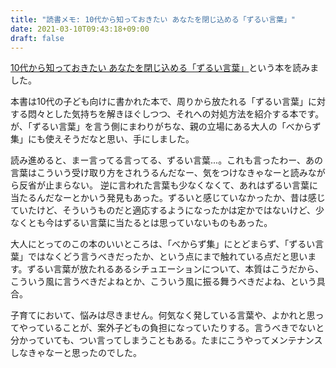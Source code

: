 ```yaml
---
title: "読書メモ: 10代から知っておきたい あなたを閉じ込める「ずるい言葉」"
date: 2021-03-10T09:43:18+09:00
draft: false
---
```


[10代から知っておきたい あなたを閉じ込める「ずるい言葉」](https://www.amazon.co.jp/dp/B08FC19RZL)という本を読みました。

本書は10代の子ども向けに書かれた本で、周りから放たれる「ずるい言葉」に対する悶々とした気持ちを解きほぐしつつ、それへの対処方法を紹介する本です。が、「ずるい言葉」を言う側にまわりがちな、親の立場にある大人の「べからず集」にも使えそうだなと思い、手にしました。

読み進めると、まー言ってる言ってる、ずるい言葉...。これも言ったわー、あの言葉はこういう受け取り方をされうるんだなー、気をつけなきゃなーと読みながら反省が止まらない。
逆に言われた言葉も少なくなくて、あれはずるい言葉に当たるんだなーとかいう発見もあった。ずるいと感じていなかったか、昔は感じていたけど、そういうものだと適応するようになったかは定かではないけど、少なくとも今はずるい言葉に当たるとは思っていないものもあった。

大人にとってのこの本のいいところは、「べからず集」にとどまらず、「ずるい言葉」ではなくどう言うべきだったか、という点にまで触れている点だと思います。ずるい言葉が放たれるあるシチュエーションについて、本質はこうだから、こういう風に言うべきだよねとか、こういう風に振る舞うべきだよね、という具合。

子育てにおいて、悩みは尽きません。何気なく発している言葉や、よかれと思ってやっていることが、案外子どもの負担になっていたりする。言うべきでないと分かっていても、つい言ってしまうこともある。たまにこうやってメンテナンスしなきゃなーと思ったのでした。
